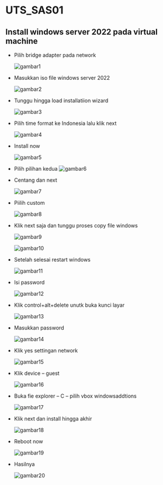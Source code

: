 # UTS_SAS01
## Install windows server 2022 pada virtual machine 


- Pilih bridge adapter pada network
 
  ![gambar1](https://github.com/chintyatribhuanau/UTS_SAS01/blob/main/asset/1.png)
  
- Masukkan iso file windows server 2022

  ![gambar2](https://github.com/chintyatribhuanau/UTS_SAS01/blob/main/asset/2.png)

- Tunggu hingga load installatiion wizard

  ![gambar3](https://github.com/chintyatribhuanau/UTS_SAS01/blob/main/asset/3.png)
  
- Pilih time format ke Indonesia lalu klik next

  ![gambar4](https://github.com/chintyatribhuanau/UTS_SAS01/blob/main/asset/4.png)

- Install now
  
  ![gambar5](https://github.com/chintyatribhuanau/UTS_SAS01/blob/main/asset/5.png)
  
- Pilih pilihan kedua
  ![gambar6](https://github.com/chintyatribhuanau/UTS_SAS01/blob/main/asset/6.png)
  
- Centang dan next

  ![gambar7](https://github.com/chintyatribhuanau/UTS_SAS01/blob/main/asset/7.png)
  
- Piilih custom

  ![gambar8](https://github.com/chintyatribhuanau/UTS_SAS01/blob/main/asset/8.png)
  
- Klik next saja dan tunggu proses copy file windows

  ![gambar9](https://github.com/chintyatribhuanau/UTS_SAS01/blob/main/asset/9.png)
  
  ![gambar10](https://github.com/chintyatribhuanau/UTS_SAS01/blob/main/asset/10.png)
  
- Setelah selesai restart windows

  ![gambar11](https://github.com/chintyatribhuanau/UTS_SAS01/blob/main/asset/11.png)
  
- Isi password

  ![gambar12](https://github.com/chintyatribhuanau/UTS_SAS01/blob/main/asset/12.png)
  
- Klik control+alt+delete unutk buka kunci layar

  ![gambar13](https://github.com/chintyatribhuanau/UTS_SAS01/blob/main/asset/13.png)
  
- Masukkan password

  ![gambar14](https://github.com/chintyatribhuanau/UTS_SAS01/blob/main/asset/15.png)
  
- Klik yes settingan network

  ![gambar15](https://github.com/chintyatribhuanau/UTS_SAS01/blob/main/asset/17.png)
  
- Klik device – guest

  ![gambar16](https://github.com/chintyatribhuanau/UTS_SAS01/blob/main/asset/18.png)
  
- Buka fie explorer – C – pilih vbox windowsaddtions

  ![gambar17](https://github.com/chintyatribhuanau/UTS_SAS01/blob/main/asset/19.png)
  
- Klik next dan install hingga akhir

  ![gambar18](https://github.com/chintyatribhuanau/UTS_SAS01/blob/main/asset/20.png)
  
- Reboot now

  ![gambar19](https://github.com/chintyatribhuanau/UTS_SAS01/blob/main/asset/21.png)
  
- Hasilnya

  ![gambar20](https://github.com/chintyatribhuanau/UTS_SAS01/blob/main/asset/22.png)
